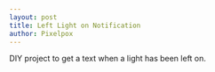 ```yaml
---
layout: post
title: Left Light on Notification
author: Pixelpox
---
```


DIY project to get a text when a light has been left on.